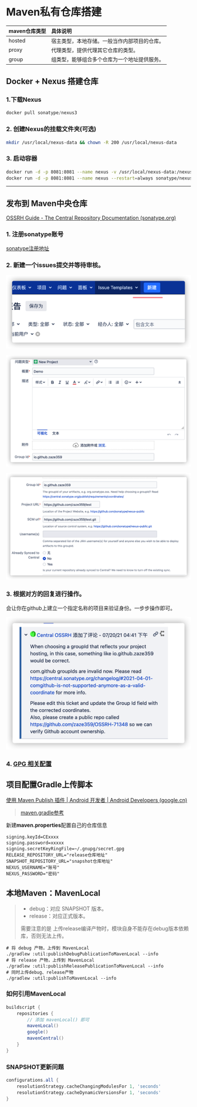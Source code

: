 # Maven私有仓库搭建

| maven仓库类型 | 具体说明                                     |
| :------------ | :------------------------------------------- |
| hosted        | 宿主类型，本地存储。一般当作内部项目的仓库。 |
| proxy         | 代理类型，提供代理其它仓库的类型。           |
| group         | 组类型，能够组合多个仓库为一个地址提供服务。 |

## Docker + Nexus  搭建仓库

### 1.下载Nexus

```javascript
docker pull sonatype/nexus3
```

### 2. 创建Nexus的挂载文件夹(可选)

```bash
mkdir /usr/local/nexus-data && chown -R 200 /usr/local/nexus-data
```

### 3. 启动容器

```bash
docker run -d -p 8081:8081 --name nexus -v /usr/local/nexus-data:/nexus-data --restart=always sonatype/nexus3
docker run -d -p 8081:8081 --name nexus --restart=always sonatype/nexus3
```



---

## 发布到 Maven中央仓库

[OSSRH Guide - The Central Repository Documentation (sonatype.org)](https://central.sonatype.org/publish/publish-guide/#releasing-to-central)

### 1. 注册sonatype账号

[sonatype注册地址]([https://issues.sonatype.org/secure/Dashboard.jspa)

### 2. 新建一个issues提交并等待审核。

![image-20210908010451062](Maven%E7%A7%81%E6%9C%89%E4%BB%93%E5%BA%93%E6%90%AD%E5%BB%BA.assets/image-20210908010451062.png)



![image-20210908010309978](Maven%E7%A7%81%E6%9C%89%E4%BB%93%E5%BA%93%E6%90%AD%E5%BB%BA.assets/image-20210908010309978.png)

![image-20210908010332122](Maven%E7%A7%81%E6%9C%89%E4%BB%93%E5%BA%93%E6%90%AD%E5%BB%BA.assets/image-20210908010332122.png)

### 3. 根据对方的回复进行操作。

会让你在github上建立一个指定名称的项目来验证身份。一步步操作即可。

![image-20210908010842300](Maven%E7%A7%81%E6%9C%89%E4%BB%93%E5%BA%93%E6%90%AD%E5%BB%BA.assets/image-20210908010842300.png)

### 4. [GPG 相关配置](docs/SecretKey/GPG.md)



## 项目配置Gradle上传脚本

[使用 Maven Publish 插件  | Android 开发者  | Android Developers (google.cn)](https://developer.android.google.cn/studio/build/maven-publish-plugin?hl=zh-cn)

>  [maven.gradle参考](https://github.com/zaze359/test/blob/master/maven.gradle)

新建**maven.properties**配置自己的仓库信息

```properties
signing.keyId=CExxxx
signing.password=xxxxx
signing.secretKeyRingFile=~/.gnupg/secret.gpg
RELEASE_REPOSITORY_URL="release仓库地址"
SNAPSHOT_REPOSITORY_URL="snapshot仓库地址"
NEXUS_USERNAME="账号"
NEXUS_PASSWORD="密码"
```

## 本地Maven：MavenLocal

> * debug：对应 SNAPSHOT 版本。
> * release：对应正式版本。
>
> 需要注意的是 上传release编译产物时，模块自身不能存在debug版本依赖库，否则无法上传。

```shell
# 将 debug 产物，上传到 MavenLocal
./gradlew :util:publishDebugPublicationToMavenLocal --info
# 将 release 产物，上传到 MavenLocal
./gradlew :util:publishReleasePublicationToMavenLocal --info
# 同时上传debug、release产物
./gradlew :util:publishToMavenLocal --info
```



### 如何引用MavenLocal

```groovy
buildscript {
    repositories {
		// 添加 mavenLocal() 即可
        mavenLocal()
        google()
        mavenCentral()
    }
}
```

### SNAPSHOT更新问题

```groovy
configurations.all {
    resolutionStrategy.cacheChangingModulesFor 1, 'seconds'
    resolutionStrategy.cacheDynamicVersionsFor 1, 'seconds'
}
```

